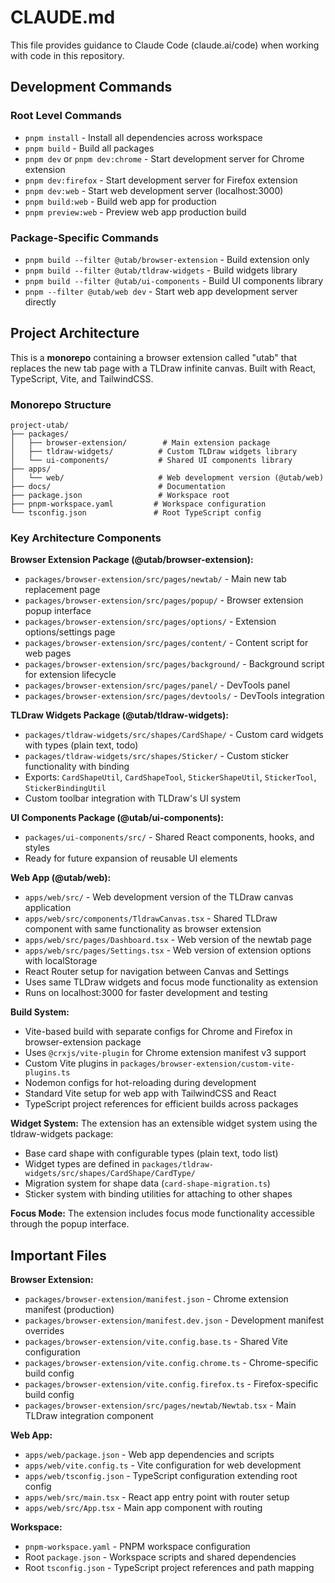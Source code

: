 # CLAUDE.md

This file provides guidance to Claude Code (claude.ai/code) when working with code in this repository.

## Development Commands

### Root Level Commands
- `pnpm install` - Install all dependencies across workspace
- `pnpm build` - Build all packages
- `pnpm dev` or `pnpm dev:chrome` - Start development server for Chrome extension
- `pnpm dev:firefox` - Start development server for Firefox extension
- `pnpm dev:web` - Start web development server (localhost:3000)
- `pnpm build:web` - Build web app for production
- `pnpm preview:web` - Preview web app production build

### Package-Specific Commands
- `pnpm build --filter @utab/browser-extension` - Build extension only
- `pnpm build --filter @utab/tldraw-widgets` - Build widgets library
- `pnpm build --filter @utab/ui-components` - Build UI components library
- `pnpm --filter @utab/web dev` - Start web app development server directly

## Project Architecture

This is a **monorepo** containing a browser extension called "utab" that replaces the new tab page with a TLDraw infinite canvas. Built with React, TypeScript, Vite, and TailwindCSS.

### Monorepo Structure

```
project-utab/
├── packages/
│   ├── browser-extension/        # Main extension package
│   ├── tldraw-widgets/          # Custom TLDraw widgets library  
│   └── ui-components/           # Shared UI components library
├── apps/
│   └── web/                     # Web development version (@utab/web)
├── docs/                        # Documentation
├── package.json                 # Workspace root
├── pnpm-workspace.yaml         # Workspace configuration
└── tsconfig.json               # Root TypeScript config
```

### Key Architecture Components

**Browser Extension Package (@utab/browser-extension):**
- `packages/browser-extension/src/pages/newtab/` - Main new tab replacement page
- `packages/browser-extension/src/pages/popup/` - Browser extension popup interface
- `packages/browser-extension/src/pages/options/` - Extension options/settings page
- `packages/browser-extension/src/pages/content/` - Content script for web pages
- `packages/browser-extension/src/pages/background/` - Background script for extension lifecycle
- `packages/browser-extension/src/pages/panel/` - DevTools panel
- `packages/browser-extension/src/pages/devtools/` - DevTools integration

**TLDraw Widgets Package (@utab/tldraw-widgets):**
- `packages/tldraw-widgets/src/shapes/CardShape/` - Custom card widgets with types (plain text, todo)
- `packages/tldraw-widgets/src/shapes/Sticker/` - Custom sticker functionality with binding
- Exports: `CardShapeUtil`, `CardShapeTool`, `StickerShapeUtil`, `StickerTool`, `StickerBindingUtil`
- Custom toolbar integration with TLDraw's UI system

**UI Components Package (@utab/ui-components):**
- `packages/ui-components/src/` - Shared React components, hooks, and styles
- Ready for future expansion of reusable UI elements

**Web App (@utab/web):**
- `apps/web/src/` - Web development version of the TLDraw canvas application
- `apps/web/src/components/TldrawCanvas.tsx` - Shared TLDraw component with same functionality as browser extension
- `apps/web/src/pages/Dashboard.tsx` - Web version of the newtab page
- `apps/web/src/pages/Settings.tsx` - Web version of extension options with localStorage
- React Router setup for navigation between Canvas and Settings
- Uses same TLDraw widgets and focus mode functionality as extension
- Runs on localhost:3000 for faster development and testing

**Build System:**
- Vite-based build with separate configs for Chrome and Firefox in browser-extension package
- Uses `@crxjs/vite-plugin` for Chrome extension manifest v3 support
- Custom Vite plugins in `packages/browser-extension/custom-vite-plugins.ts`
- Nodemon configs for hot-reloading during development
- Standard Vite setup for web app with TailwindCSS and React
- TypeScript project references for efficient builds across packages

**Widget System:**
The extension has an extensible widget system using the tldraw-widgets package:
- Base card shape with configurable types (plain text, todo list)
- Widget types are defined in `packages/tldraw-widgets/src/shapes/CardShape/CardType/`
- Migration system for shape data (`card-shape-migration.ts`)
- Sticker system with binding utilities for attaching to other shapes

**Focus Mode:**
The extension includes focus mode functionality accessible through the popup interface.

## Important Files

**Browser Extension:**
- `packages/browser-extension/manifest.json` - Chrome extension manifest (production)
- `packages/browser-extension/manifest.dev.json` - Development manifest overrides
- `packages/browser-extension/vite.config.base.ts` - Shared Vite configuration
- `packages/browser-extension/vite.config.chrome.ts` - Chrome-specific build config
- `packages/browser-extension/vite.config.firefox.ts` - Firefox-specific build config
- `packages/browser-extension/src/pages/newtab/Newtab.tsx` - Main TLDraw integration component

**Web App:**
- `apps/web/package.json` - Web app dependencies and scripts
- `apps/web/vite.config.ts` - Vite configuration for web development
- `apps/web/tsconfig.json` - TypeScript configuration extending root config
- `apps/web/src/main.tsx` - React app entry point with router setup
- `apps/web/src/App.tsx` - Main app component with routing

**Workspace:**
- `pnpm-workspace.yaml` - PNPM workspace configuration
- Root `package.json` - Workspace scripts and shared dependencies
- Root `tsconfig.json` - TypeScript project references and path mapping